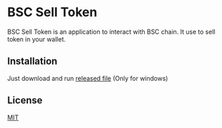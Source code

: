 # BSC Sell Token

BSC Sell Token is an application to interact with BSC chain.
It use to sell token in your wallet.

## Installation

Just download and run [released file](https://github.com/faea726/BSC-Sell-Token/releases) (Only for windows)

## License
[MIT](https://choosealicense.com/licenses/mit/)
